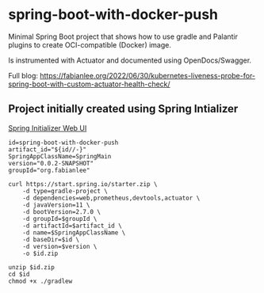 # spring-boot-with-docker-push

Minimal Spring Boot project that shows how to use gradle and Palantir plugins
to create OCI-compatible (Docker) image.

Is instrumented with Actuator and documented using OpenDocs/Swagger.

Full blog: https://fabianlee.org/2022/06/30/kubernetes-liveness-probe-for-spring-boot-with-custom-actuator-health-check/

## Project initially created using Spring Intializer

[Spring Initializer Web UI](https://start.spring.io/)

```
id=spring-boot-with-docker-push
artifact_id="${id//-}"
SpringAppClassName=SpringMain
version="0.0.2-SNAPSHOT"
groupId="org.fabianlee"

curl https://start.spring.io/starter.zip \
    -d type=gradle-project \
    -d dependencies=web,prometheus,devtools,actuator \
    -d javaVersion=11 \
    -d bootVersion=2.7.0 \
    -d groupId=$groupId \
    -d artifactId=$artifact_id \
    -d name=$SpringAppClassName \
    -d baseDir=$id \
    -d version=$version \
    -o $id.zip

unzip $id.zip
cd $id
chmod +x ./gradlew
```


